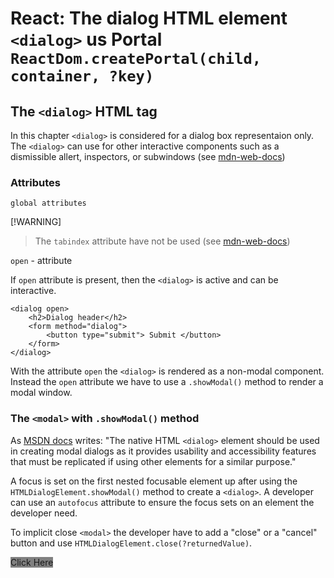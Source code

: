 # React: The dialog HTML element `<dialog>` us Portal `ReactDom.createPortal(child, container, ?key)`

## The `<dialog>` HTML tag

In this chapter `<dialog>` is considered for a dialog box representaion only. The `<dialog>` can use for other interactive components such as a dismissible allert, inspectors, or subwindows (see [mdn-web-docs](https://developer.mozilla.org/en-US/docs/Web/HTML/Element/dialog))

### Attributes

`global attributes`

[!WARNING]

> The `tabindex` attribute have not be used (see [mdn-web-docs](https://developer.mozilla.org/en-US/docs/Web/HTML/Element/dialog#attributes))

`open` - attribute

If `open` attribute is present, then the `<dialog>` is active and can be interactive.

```
<dialog open>
    <h2>Dialog header</h2>
    <form method="dialog">
        <button type="submit"> Submit </button>
    </form>
</dialog>
```

With the attribute `open` the `<dialog>` is rendered as a non-modal component. Instead the `open` attribute we have to use a `.showModal()` method to render a modal window.

### The `<modal>` with `.showModal()` method

As [MSDN docs](https://developer.mozilla.org/en-US/docs/Web/HTML/Element/dialog#accessibility_considerations) writes: "The native HTML `<dialog>` element should be used in creating modal dialogs as it provides usability and accessibility features that must be replicated if using other elements for a similar purpose."

A focus is set on the first nested focusable element up after using the `HTMLDialogElement.showModal()` method to create a `<dialog>`. A developer can use an `autofocus` attribute to ensure the focus sets on an element the developer need.

To implicit close `<modal>` the developer have to add a "close" or a "cancel"
button and use `HTMLDialogElement.close(?returnedValue)`.

<span style="background-color:grey"> Click Here </span>

